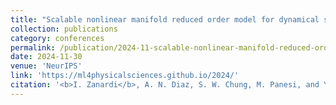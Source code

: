 ```yaml
---
title: "Scalable nonlinear manifold reduced order model for dynamical systems"
collection: publications
category: conferences
permalink: /publication/2024-11-scalable-nonlinear-manifold-reduced-order-model-for-dynamical-systems
date: 2024-11-30
venue: 'NeurIPS'
link: 'https://ml4physicalsciences.github.io/2024/'
citation: '<b>I. Zanardi</b>, A. N. Diaz, S. W. Chung, M. Panesi, and Y. Choi. Scalable nonlinear manifold reduced order model for dynamical systems. Nov. 2024. DOI: 10.48550/arXiv.2412.00507.'
---
```


